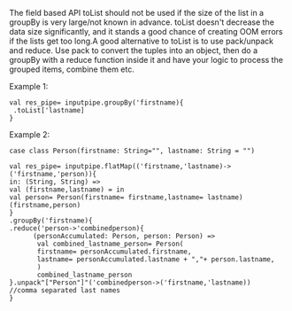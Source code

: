 The field based API toList should not be used if the size of the list in a groupBy is very large/not known in advance. toList doesn't decrease the data size significantly, and it stands a good chance of creating OOM errors if the lists get too long.A good alternative to toList is to use pack/unpack and reduce. Use pack to convert the tuples into an object, then do a groupBy with a reduce function inside it and have your logic to process the grouped items, combine them etc. 

Example 1:

```
val res_pipe= inputpipe.groupBy('firstname){
 .toList['lastname]
}
```
 
Example 2:

```
case class Person(firstname: String="", lastname: String = "")

val res_pipe= inputpipe.flatMap(('firstname,'lastname)->('firstname,'person)){
in: (String, String) =>
val (firstname,lastname) = in
val person= Person(firstname= firstname,lastname= lastname)
(firstname,person)
}
.groupBy('firstname){
.reduce('person->'combinedperson){
      (personAccumulated: Person, person: Person) =>
       val combined_lastname_person= Person(
       firstname= personAccumulated.firstname,
       lastname= personAccumulated.lastname + ","+ person.lastname,
       )
       combined_lastname_person
}.unpack"["Person"]"('combinedperson->('firstname,'lastname))
//comma separated last names
}
```
  